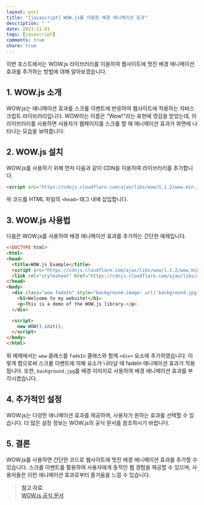 ```yaml
---
layout: post
title: "[javascript] WOW.js를 이용한 배경 애니메이션 효과"
description: " "
date: 2023-11-01
tags: [javascript]
comments: true
share: true
---
```


이번 포스트에서는 WOW.js 라이브러리를 이용하여 웹사이트에 멋진 배경 애니메이션 효과를 추가하는 방법에 대해 알아보겠습니다.

## 1. WOW.js 소개

WOW.js는 애니메이션 효과를 스크롤 이벤트에 반응하여 웹사이트에 적용하는 자바스크립트 라이브러리입니다. WOW라는 이름은 "Wow!"라는 표현에 영감을 받았는데, 이 라이브러리를 사용하면 사용자가 웹페이지를 스크롤 할 때 애니메이션 효과가 화면에 나타나는 모습을 보여줍니다.

## 2. WOW.js 설치

WOW.js를 사용하기 위해 먼저 다음과 같이 CDN을 이용하여 라이브러리를 추가합니다.

```html
<script src="https://cdnjs.cloudflare.com/ajax/libs/wow/1.1.2/wow.min.js"></script>
```

위 코드를 HTML 파일의 `<head>` 태그 내에 삽입합니다.

## 3. WOW.js 사용법

다음은 WOW.js를 사용하여 배경 애니메이션 효과를 추가하는 간단한 예제입니다.

```html
<!DOCTYPE html>
<html>
<head>
  <title>WOW.js Example</title>
  <script src="https://cdnjs.cloudflare.com/ajax/libs/wow/1.1.2/wow.min.js"></script>
  <link rel="stylesheet" href="https://cdnjs.cloudflare.com/ajax/libs/animate.css/3.7.2/animate.min.css">
</head>
<body>
  <div class="wow fadeIn" style="background-image: url('background.jpg');">
    <h1>Welcome to my website!</h1>
    <p>This is a demo of the WOW.js library.</p>
  </div>

  <script>
    new WOW().init();
  </script>
</body>
</html>
```

위 예제에서는 `wow` 클래스를 `fadeIn` 클래스와 함께 `<div>` 요소에 추가하였습니다. 이렇게 함으로써 스크롤 이벤트에 의해 요소가 나타날 때 fadeIn 애니메이션 효과가 적용됩니다. 또한, `background.jpg`를 배경 이미지로 사용하여 배경 애니메이션 효과를 부각시켰습니다.

## 4. 추가적인 설정

WOW.js는 다양한 애니메이션 효과를 제공하며, 사용자가 원하는 효과를 선택할 수 있습니다. 더 많은 설정 정보는 WOW.js의 공식 문서를 참조하시기 바랍니다.

## 5. 결론

WOW.js를 사용하면 간단한 코드로 웹사이트에 멋진 배경 애니메이션 효과를 추가할 수 있습니다. 스크롤 이벤트를 활용하여 사용자에게 동적인 웹 경험을 제공할 수 있으며, 사용자들은 이런 애니메이션 효과로부터 즐거움을 느낄 수 있습니다.

> **참고 자료**:  
> [WOW.js 공식 문서](https://wowjs.uk/docs.html)